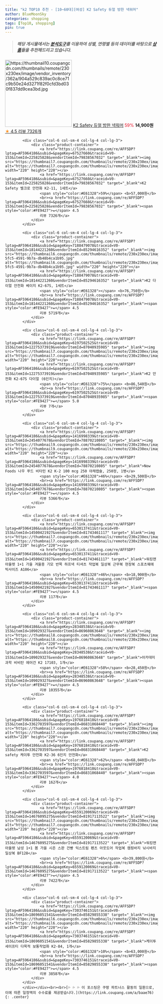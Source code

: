 ```yaml
---
title: "k2 TOP10 추천 - [10~60대][여성] K2 Safety 듀얼 방한 넥워머"
author: BlueMoonSky
categories: shopping
tags: [Top10, shopping]
pin: true
---
```


> ##### 해당 게시물에서는 [**분석도구**](https://itemscout.io/)를 이용하여 **성별**, **연령별** 등의 데이터를 바탕으로 [**상품**](https://link.coupang.com/a/baae76)들을 추천해드리고 있습니다.
<div class="container"><div class="row">
            <div class="col-6 col-sm-4 col-lg-4 col-lg-3">
                <div class="product-container">
                    <a href="https://link.coupang.com/re/AFFSDP?lptag=AF5964186&subid=&pageKey=6956617539&traceid=V0-153&itemId=16920299674&vendorItemId=83262578469" target="_blank"><img src="https://thumbnail10.coupangcdn.com/thumbnails/remote/230x230ex/image/vendor_inventory/362a/904a529c839ac0c8ce71c9b50e24d3271f82f0cfd3bd030f837dd9cea3bd.jpg" alt="https://thumbnail10.coupangcdn.com/thumbnails/remote/230x230ex/image/vendor_inventory/362a/904a529c839ac0c8ce71c9b50e24d3271f82f0cfd3bd030f837dd9cea3bd.jpg" width="220" height="220"></a>
                    <a href="https://link.coupang.com/re/AFFSDP?lptag=AF5964186&subid=&pageKey=6956617539&traceid=V0-153&itemId=16920299674&vendorItemId=83262578469" target="_blank">K2 Safety 듀얼 방한 넥워머</a>
                    <span style="color:#E61328">59%</span> <b>14,900원</b>
                    <br><a href="https://link.coupang.com/re/AFFSDP?lptag=AF5964186&subid=&pageKey=6956617539&traceid=V0-153&itemId=16920299674&vendorItemId=83262578469" target="_blank"><span style="color:#FE9427">★</span> 4.5
                    리뷰 7326개</a>
                </div>
            </div>
            
            <div class="col-6 col-sm-4 col-lg-4 col-lg-3">
                <div class="product-container">
                    <a href="https://link.coupang.com/re/AFFSDP?lptag=AF5964186&subid=&pageKey=67527660&traceid=V0-153&itemId=225825828&vendorItemId=79838567032" target="_blank"><img src="https://thumbnail7.coupangcdn.com/thumbnails/remote/230x230ex/image/vendor_inventory/d49d/7c1ed01639d3ccb5e37435177315832c183789a6c611d20639bb4fd7dcba.png" alt="https://thumbnail7.coupangcdn.com/thumbnails/remote/230x230ex/image/vendor_inventory/d49d/7c1ed01639d3ccb5e37435177315832c183789a6c611d20639bb4fd7dcba.png" width="220" height="220"></a>
                    <a href="https://link.coupang.com/re/AFFSDP?lptag=AF5964186&subid=&pageKey=67527660&traceid=V0-153&itemId=225825828&vendorItemId=79838567032" target="_blank">K2 Safety 벨크로 안전화 K2-11, 1세트</a>
                    <span style="color:#E61328">59%</span> <b>57,000원</b>
                    <br><a href="https://link.coupang.com/re/AFFSDP?lptag=AF5964186&subid=&pageKey=67527660&traceid=V0-153&itemId=225825828&vendorItemId=79838567032" target="_blank"><span style="color:#FE9427">★</span> 4.5
                    리뷰 7326개</a>
                </div>
            </div>
            
            <div class="col-6 col-sm-4 col-lg-4 col-lg-3">
                <div class="product-container">
                    <a href="https://link.coupang.com/re/AFFSDP?lptag=AF5964186&subid=&pageKey=7188479078&traceid=V0-153&itemId=18144221260&vendorItemId=85294616352" target="_blank"><img src="https://thumbnail6.coupangcdn.com/thumbnails/remote/230x230ex/image/retail/images/2023/03/10/15/2/c26217bf-5fc5-4591-9b7a-db48b4ca1b95.jpg" alt="https://thumbnail6.coupangcdn.com/thumbnails/remote/230x230ex/image/retail/images/2023/03/10/15/2/c26217bf-5fc5-4591-9b7a-db48b4ca1b95.jpg" width="220" height="220"></a>
                    <a href="https://link.coupang.com/re/AFFSDP?lptag=AF5964186&subid=&pageKey=7188479078&traceid=V0-153&itemId=18144221260&vendorItemId=85294616352" target="_blank">K2 다이얼 안전화 베이지 K2-67S, 1세트</a>
                    <span style="color:#E61328"></span> <b>76,750원</b>
                    <br><a href="https://link.coupang.com/re/AFFSDP?lptag=AF5964186&subid=&pageKey=7188479078&traceid=V0-153&itemId=18144221260&vendorItemId=85294616352" target="_blank"><span style="color:#FE9427">★</span> 4.5
                    리뷰 5719개</a>
                </div>
            </div>
            
            <div class="col-6 col-sm-4 col-lg-4 col-lg-3">
                <div class="product-container">
                    <a href="https://link.coupang.com/re/AFFSDP?lptag=AF5964186&subid=&pageKey=6197502525&traceid=V0-153&itemId=12275373919&vendorItemId=87040935985" target="_blank"><img src="https://thumbnail7.coupangcdn.com/thumbnails/remote/230x230ex/image/vendor_inventory/95be/51c8558ebb115b25187cbb996bf29b9cdfa931573224ddb7f94b4e86b716.png" alt="https://thumbnail7.coupangcdn.com/thumbnails/remote/230x230ex/image/vendor_inventory/95be/51c8558ebb115b25187cbb996bf29b9cdfa931573224ddb7f94b4e86b716.png" width="220" height="220"></a>
                    <a href="https://link.coupang.com/re/AFFSDP?lptag=AF5964186&subid=&pageKey=6197502525&traceid=V0-153&itemId=12275373919&vendorItemId=87040935985" target="_blank">K2 안전화 K2-67S 다이얼 (6인치)</a>
                    <span style="color:#E61328">75%</span> <b>86,540원</b>
                    <br><a href="https://link.coupang.com/re/AFFSDP?lptag=AF5964186&subid=&pageKey=6197502525&traceid=V0-153&itemId=12275373919&vendorItemId=87040935985" target="_blank"><span style="color:#FE9427">★</span> 5.0
                    리뷰 7개</a>
                </div>
            </div>
            
            <div class="col-6 col-sm-4 col-lg-4 col-lg-3">
                <div class="product-container">
                    <a href="https://link.coupang.com/re/AFFSDP?lptag=AF5964186&subid=&pageKey=1416998339&traceid=V0-153&itemId=2454077678&vendorItemId=78870210805" target="_blank"><img src="https://thumbnail9.coupangcdn.com/thumbnails/remote/230x230ex/image/vendor_inventory/6723/96c80a7b8d42d0c8250aa5c92021c815723fa0d7244022862fae38423001.jpg" alt="https://thumbnail9.coupangcdn.com/thumbnails/remote/230x230ex/image/vendor_inventory/6723/96c80a7b8d42d0c8250aa5c92021c815723fa0d7244022862fae38423001.jpg" width="220" height="220"></a>
                    <a href="https://link.coupang.com/re/AFFSDP?lptag=AF5964186&subid=&pageKey=1416998339&traceid=V0-153&itemId=2454077678&vendorItemId=78870210805" target="_blank">Now Foods 나우 푸드 비타민 K2 K-2 100 mcg 250 야채캡슐, 250정, 1병</a>
                    <span style="color:#E61328">46%</span> <b>29,500원</b>
                    <br><a href="https://link.coupang.com/re/AFFSDP?lptag=AF5964186&subid=&pageKey=1416998339&traceid=V0-153&itemId=2454077678&vendorItemId=78870210805" target="_blank"><span style="color:#FE9427">★</span> 4.5
                    리뷰 5366개</a>
                </div>
            </div>
            
            <div class="col-6 col-sm-4 col-lg-4 col-lg-3">
                <div class="product-container">
                    <a href="https://link.coupang.com/re/AFFSDP?lptag=AF5964186&subid=&pageKey=6530137411&traceid=V0-153&itemId=14500421927&vendorItemId=81743461117" target="_blank"><img src="https://thumbnail7.coupangcdn.com/thumbnails/remote/230x230ex/image/vendor_inventory/8aa5/cfb189fea39cfde746ec1b38e67a8535dda933261008e46ffd7a912f6ad7.jpg" alt="https://thumbnail7.coupangcdn.com/thumbnails/remote/230x230ex/image/vendor_inventory/8aa5/cfb189fea39cfde746ec1b38e67a8535dda933261008e46ffd7a912f6ad7.jpg" width="220" height="220"></a>
                    <a href="https://link.coupang.com/re/AFFSDP?lptag=AF5964186&subid=&pageKey=6530137411&traceid=V0-153&itemId=14500421927&vendorItemId=81743461117" target="_blank">워킹맨 아울렛 1+1 가을 겨울용 기모 반목 하프넥 티셔츠 작업복 일상복 근무복 현장복 스포츠웨에 빅사이즈 A106</a>
                    <span style="color:#E61328">46%</span> <b>18,900원</b>
                    <br><a href="https://link.coupang.com/re/AFFSDP?lptag=AF5964186&subid=&pageKey=6530137411&traceid=V0-153&itemId=14500421927&vendorItemId=81743461117" target="_blank"><span style="color:#FE9427">★</span> 4.5
                    리뷰 117개</a>
                </div>
            </div>
            
            <div class="col-6 col-sm-4 col-lg-4 col-lg-3">
                <div class="product-container">
                    <a href="https://link.coupang.com/re/AFFSDP?lptag=AF5964186&subid=&pageKey=28348538&traceid=V0-153&itemId=109029327&vendorItemId=86960863648" target="_blank"><img src="https://thumbnail8.coupangcdn.com/thumbnails/remote/230x230ex/image/vendor_inventory/edc3/c0c70d684aeeb9625066235c2fb0fd93e5f470d2e543eca18e31bd67ee15.jpg" alt="https://thumbnail8.coupangcdn.com/thumbnails/remote/230x230ex/image/vendor_inventory/edc3/c0c70d684aeeb9625066235c2fb0fd93e5f470d2e543eca18e31bd67ee15.jpg" width="220" height="220"></a>
                    <a href="https://link.coupang.com/re/AFFSDP?lptag=AF5964186&subid=&pageKey=28348538&traceid=V0-153&itemId=109029327&vendorItemId=86960863648" target="_blank">아카데미과학 비비탄 에어건 K2 17103, 1개</a>
                    <span style="color:#E61328">58%</span> <b>28,450원</b>
                    <br><a href="https://link.coupang.com/re/AFFSDP?lptag=AF5964186&subid=&pageKey=28348538&traceid=V0-153&itemId=109029327&vendorItemId=86960863648" target="_blank"><span style="color:#FE9427">★</span> 4.5
                    리뷰 10355개</a>
                </div>
            </div>
            
            <div class="col-6 col-sm-4 col-lg-4 col-lg-3">
                <div class="product-container">
                    <a href="https://link.coupang.com/re/AFFSDP?lptag=AF5964186&subid=&pageKey=1976818410&traceid=V0-153&itemId=3362703597&vendorItemId=86831068440" target="_blank"><img src="https://thumbnail7.coupangcdn.com/thumbnails/remote/230x230ex/image/vendor_inventory/17fa/3ec91a4dcd2e34140a40383e8573e511347ae1f0fb39df0b9f798e9be3c6.jpg" alt="https://thumbnail7.coupangcdn.com/thumbnails/remote/230x230ex/image/vendor_inventory/17fa/3ec91a4dcd2e34140a40383e8573e511347ae1f0fb39df0b9f798e9be3c6.jpg" width="220" height="220"></a>
                    <a href="https://link.coupang.com/re/AFFSDP?lptag=AF5964186&subid=&pageKey=1976818410&traceid=V0-153&itemId=3362703597&vendorItemId=86831068440" target="_blank">K2 safety 케이투 안전화 K2-36 6인치 안전화</a>
                    <span style="color:#E61328">62%</span> <b>68,040원</b>
                    <br><a href="https://link.coupang.com/re/AFFSDP?lptag=AF5964186&subid=&pageKey=1976818410&traceid=V0-153&itemId=3362703597&vendorItemId=86831068440" target="_blank"><span style="color:#FE9427">★</span> 4.0
                    리뷰 162개</a>
                </div>
            </div>
            
            <div class="col-6 col-sm-4 col-lg-4 col-lg-3">
                <div class="product-container">
                    <a href="https://link.coupang.com/re/AFFSDP?lptag=AF5964186&subid=&pageKey=6559120069&traceid=V0-153&itemId=14676095275&vendorItemId=81917113522" target="_blank"><img src="https://thumbnail7.coupangcdn.com/thumbnails/remote/230x230ex/image/vendor_inventory/fc80/22ba3b04595e29dc31e1bbce1859df80663680c9a278618c9df11f471701.jpg" alt="https://thumbnail7.coupangcdn.com/thumbnails/remote/230x230ex/image/vendor_inventory/fc80/22ba3b04595e29dc31e1bbce1859df80663680c9a278618c9df11f471701.jpg" width="220" height="220"></a>
                    <a href="https://link.coupang.com/re/AFFSDP?lptag=AF5964186&subid=&pageKey=6559120069&traceid=V0-153&itemId=14676095275&vendorItemId=81917113522" target="_blank">워킹맨 아울렛 남성 1+1 봄 가을 시즌 스판 건빵 익스트림 펜츠 아웃도어 작업복 캠핑바지 낚시바지 일상복 BF128</a>
                    <span style="color:#E61328">6%</span> <b>39,800원</b>
                    <br><a href="https://link.coupang.com/re/AFFSDP?lptag=AF5964186&subid=&pageKey=6559120069&traceid=V0-153&itemId=14676095275&vendorItemId=81917113522" target="_blank"><span style="color:#FE9427">★</span> 4.5
                    리뷰 7422개</a>
                </div>
            </div>
            
            <div class="col-6 col-sm-4 col-lg-4 col-lg-3">
                <div class="product-container">
                    <a href="https://link.coupang.com/re/AFFSDP?lptag=AF5964186&subid=&pageKey=7303746151&traceid=V0-153&itemId=18696051541&vendorItemId=85829855338" target="_blank"><img src="https://thumbnail6.coupangcdn.com/thumbnails/remote/230x230ex/image/rs_quotation_api/nrs4fcly/85cc0f3c782c49988a79cebf34a3e042.png" alt="https://thumbnail6.coupangcdn.com/thumbnails/remote/230x230ex/image/rs_quotation_api/nrs4fcly/85cc0f3c782c49988a79cebf34a3e042.png" width="220" height="220"></a>
                    <a href="https://link.coupang.com/re/AFFSDP?lptag=AF5964186&subid=&pageKey=7303746151&traceid=V0-153&itemId=18696051541&vendorItemId=85829855338" target="_blank">케이투세이프티 다목적 보통작업화 K2-84, 1개</a>
                    <span style="color:#E61328">10%</span> <b>63,000원</b>
                    <br><a href="https://link.coupang.com/re/AFFSDP?lptag=AF5964186&subid=&pageKey=7303746151&traceid=V0-153&itemId=18696051541&vendorItemId=85829855338" target="_blank"><span style="color:#FE9427">★</span> 4.5
                    리뷰 3858개</a>
                </div>
            </div>
            </div></div><br><br>[💦 💦 💦 이 포스팅은 쿠팡 파트너스 활동의 일환으로, 이에 따른 일정액의 수수료를 제공받습니다.](https://link.coupang.com/a/baae76){: .center}
